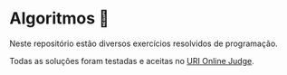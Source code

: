 # Algoritmos 🎈

Neste repositório estão diversos exercícios resolvidos de programação.

Todas as soluções foram testadas e aceitas no [URI Online Judge](https://www.urionlinejudge.com.br).
